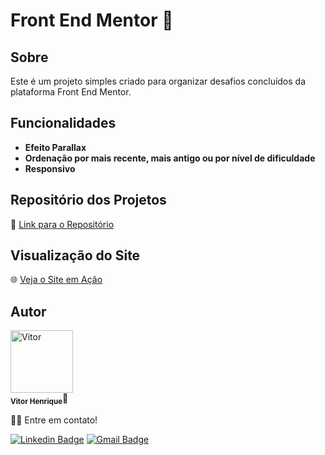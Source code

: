 # Front End Mentor 🚀

## Sobre

Este é um projeto simples criado para organizar desafios concluídos da plataforma Front End Mentor.

## Funcionalidades

- **Efeito Parallax**
- **Ordenação por mais recente, mais antigo ou por nível de dificuldade**
- **Responsivo** 

## Repositório dos Projetos

🔗 [Link para o Repositório](https://github.com/Vitor-HenriqueAS/Front_End_Mentor/tree/main/pages)

## Visualização do Site

🌐 [Veja o Site em Ação](https://vitor-henriqueas.github.io/Front_End_Mentor/)

## Autor

<div>
   <a href="https://github.com/Vitor-HenriqueAS"><img  src="https://avatars.githubusercontent.com/u/92743903?v=4" width="100px;" alt="Vitor"/></a>
   <br />
   <sub><b>Vitor Henrique</b></sub>👻
  
  👋🏽 Entre em contato!
  
  [![Linkedin Badge](https://img.shields.io/badge/-Vitor-blue?style=flat-square&logo=Linkedin&logoColor=white&link=https://www.linkedin.com/in/vitor-henriqueas/)](https://www.linkedin.com/in/artur-neri) 
  [![Gmail Badge](https://img.shields.io/badge/-vitorhenrique.a12@gmail.com-c14438?style=flat-square&logo=Gmail&logoColor=white&link=mailto:vitorhenrique.a12@gmail.com)](mailto:vitorhenrique.a12@gmail.com)
</div>
</section>
